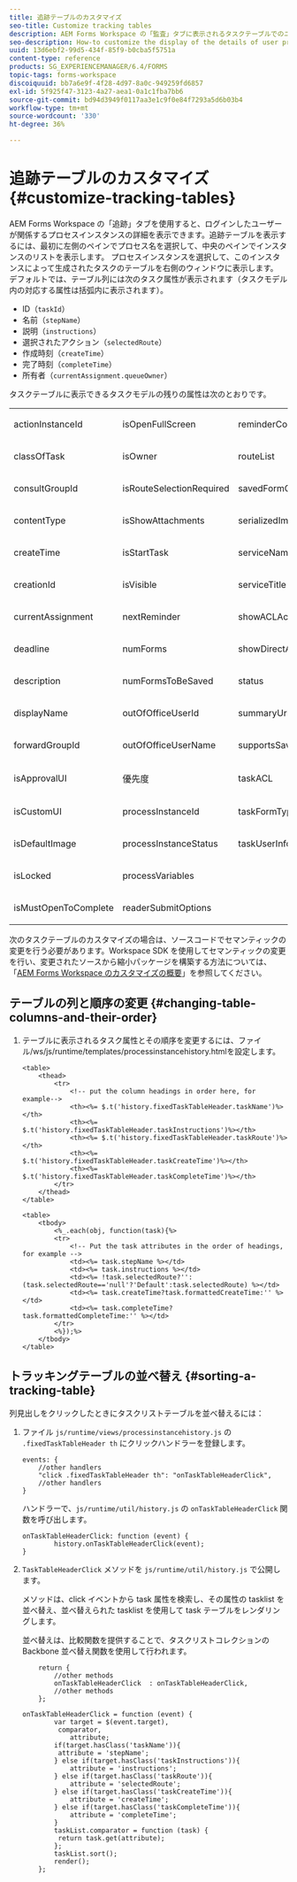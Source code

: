 ```yaml
---
title: 追跡テーブルのカスタマイズ
seo-title: Customize tracking tables
description: AEM Forms Workspace の「監査」タブに表示されるタスクテーブルでのユーザープロセスの詳細の表示をカスタマイズする方法。
seo-description: How-to customize the display of the details of user processes in the task table displayed in the tracking tab of AEM Forms workspace.
uuid: 13d6ebf2-99d5-434f-85f9-b0cba5f5751a
content-type: reference
products: SG_EXPERIENCEMANAGER/6.4/FORMS
topic-tags: forms-workspace
discoiquuid: bb7a6e9f-4f28-4d97-8a0c-949259fd6857
exl-id: 5f925f47-3123-4a27-aea1-0a1c1fba7bb6
source-git-commit: bd94d3949f0117aa3e1c9f0e84f7293a5d6b03b4
workflow-type: tm+mt
source-wordcount: '330'
ht-degree: 36%

---
```


# 追跡テーブルのカスタマイズ{#customize-tracking-tables}

AEM Forms Workspace の「追跡」タブを使用すると、ログインしたユーザーが関係するプロセスインスタンスの詳細を表示できます。追跡テーブルを表示するには、最初に左側のペインでプロセス名を選択して、中央のペインでインスタンスのリストを表示します。 プロセスインスタンスを選択して、このインスタンスによって生成されたタスクのテーブルを右側のウィンドウに表示します。 デフォルトでは、テーブル列には次のタスク属性が表示されます（タスクモデル内の対応する属性は括弧内に表示されます）。

* ID（`taskId`）
* 名前（`stepName`）
* 説明（`instructions`）
* 選択されたアクション（`selectedRoute`）
* 作成時刻（`createTime`）
* 完了時刻（`completeTime`）
* 所有者（`currentAssignment.queueOwner`）

タスクテーブルに表示できるタスクモデルの残りの属性は次のとおりです。

<table> 
 <tbody> 
  <tr> 
   <td><p>actionInstanceId</p> </td> 
   <td><p>isOpenFullScreen</p> </td> 
   <td><p>reminderCount</p> </td> 
  </tr> 
  <tr> 
   <td><p>classOfTask</p> </td> 
   <td><p>isOwner</p> </td> 
   <td><p>routeList</p> </td> 
  </tr> 
  <tr> 
   <td><p>consultGroupId</p> </td> 
   <td><p>isRouteSelectionRequired</p> </td> 
   <td><p>savedFormCount</p> </td> 
  </tr> 
  <tr> 
   <td><p>contentType</p> </td> 
   <td><p>isShowAttachments</p> </td> 
   <td><p>serializedImageTicket</p> </td> 
  </tr> 
  <tr> 
   <td><p>createTime</p> </td> 
   <td><p>isStartTask</p> </td> 
   <td><p>serviceName</p> </td> 
  </tr> 
  <tr> 
   <td><p>creationId</p> </td> 
   <td><p>isVisible</p> </td> 
   <td><p>serviceTitle</p> </td> 
  </tr> 
  <tr> 
   <td><p>currentAssignment</p> </td> 
   <td><p>nextReminder</p> </td> 
   <td><p>showACLActions</p> </td> 
  </tr> 
  <tr> 
   <td><p>deadline</p> </td> 
   <td><p>numForms</p> </td> 
   <td><p>showDirectActions</p> </td> 
  </tr> 
  <tr> 
   <td><p>description</p> </td> 
   <td><p>numFormsToBeSaved</p> </td> 
   <td><p>status</p> </td> 
  </tr> 
  <tr> 
   <td><p>displayName</p> </td> 
   <td><p>outOfOfficeUserId</p> </td> 
   <td><p>summaryUrl</p> </td> 
  </tr> 
  <tr> 
   <td><p>forwardGroupId</p> </td> 
   <td><p>outOfOfficeUserName</p> </td> 
   <td><p>supportsSave</p> </td> 
  </tr> 
  <tr> 
   <td><p>isApprovalUI</p> </td> 
   <td><p>優先度</p> </td> 
   <td><p>taskACL</p> </td> 
  </tr> 
  <tr> 
   <td><p>isCustomUI</p> </td> 
   <td><p>processInstanceId</p> </td> 
   <td><p>taskFormType</p> </td> 
  </tr> 
  <tr> 
   <td><p>isDefaultImage</p> </td> 
   <td><p>processInstanceStatus</p> </td> 
   <td><p>taskUserInfo</p> </td> 
  </tr> 
  <tr> 
   <td><p>isLocked</p> </td> 
   <td><p>processVariables</p> </td> 
   <td> </td> 
  </tr> 
  <tr> 
   <td><p>isMustOpenToComplete</p> </td> 
   <td><p>readerSubmitOptions</p> </td> 
   <td> </td> 
  </tr> 
 </tbody> 
</table>

次のタスクテーブルのカスタマイズの場合は、ソースコードでセマンティックの変更を行う必要があります。Workspace SDK を使用してセマンティックの変更を行い、変更されたソースから縮小パッケージを構築する方法については、「[AEM Forms Workspace のカスタマイズの概要](/help/forms/using/introduction-customizing-html-workspace.md)」を参照してください。

## テーブルの列と順序の変更 {#changing-table-columns-and-their-order}

1. テーブルに表示されるタスク属性とその順序を変更するには、ファイル/ws/js/runtime/templates/processinstancehistory.htmlを設定します。

   ```as3
   <table>
       <thead>
           <tr>
               <!-- put the column headings in order here, for example-->
               <th><%= $.t('history.fixedTaskTableHeader.taskName')%></th>
               <th><%= $.t('history.fixedTaskTableHeader.taskInstructions')%></th>
               <th><%= $.t('history.fixedTaskTableHeader.taskRoute')%></th>
               <th><%= $.t('history.fixedTaskTableHeader.taskCreateTime')%></th>
               <th><%= $.t('history.fixedTaskTableHeader.taskCompleteTime')%></th>
           </tr>
       </thead>
   </table>
   ```

   ```as3
   <table>
       <tbody>
           <%_.each(obj, function(task){%>
           <tr>
               <!-- Put the task attributes in the order of headings, for example -->
               <td><%= task.stepName %></td>
               <td><%= task.instructions %></td>
               <td><%= !task.selectedRoute?'':(task.selectedRoute=='null'?'Default':task.selectedRoute) %></td>
               <td><%= task.createTime?task.formattedCreateTime:'' %></td>
               <td><%= task.completeTime? task.formattedCompleteTime:'' %></td>
           </tr>
           <%});%>
       </tbody>
   </table>
   ```

## トラッキングテーブルの並べ替え {#sorting-a-tracking-table}

列見出しをクリックしたときにタスクリストテーブルを並べ替えるには：

1. ファイル `js/runtime/views/processinstancehistory.js` の `.fixedTaskTableHeader th` にクリックハンドラーを登録します。

   ```as3
   events: {
       //other handlers
       "click .fixedTaskTableHeader th": "onTaskTableHeaderClick",
       //other handlers
   }
   ```

   ハンドラーで、`js/runtime/util/history.js` の `onTaskTableHeaderClick` 関数を呼び出します。

   ```as3
   onTaskTableHeaderClick: function (event) {
           history.onTaskTableHeaderClick(event);
   }
   ```

1. `TaskTableHeaderClick` メソッドを `js/runtime/util/history.js` で公開します。

   メソッドは、click イベントから task 属性を検索し、その属性の tasklist を並べ替え、並べ替えられた tasklist を使用して task テーブルをレンダリングします。

   並べ替えは、比較関数を提供することで、タスクリストコレクションの Backbone 並べ替え関数を使用して行われます。

   ```as3
       return {
           //other methods
           onTaskTableHeaderClick  : onTaskTableHeaderClick,
           //other methods
       };
   ```

   ```as3
   onTaskTableHeaderClick = function (event) {
           var target = $(event.target),
            comparator,
               attribute;
           if(target.hasClass('taskName')){
            attribute = 'stepName';
           } else if(target.hasClass('taskInstructions')){
               attribute = 'instructions'; 
           } else if(target.hasClass('taskRoute')){
               attribute = 'selectedRoute'; 
           } else if(target.hasClass('taskCreateTime')){
               attribute = 'createTime'; 
           } else if(target.hasClass('taskCompleteTime')){
               attribute = 'completeTime'; 
           }
           taskList.comparator = function (task) {
            return task.get(attribute);
           };
           taskList.sort();
           render();
       };
   ```
